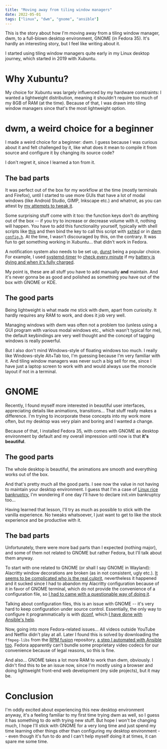 ```yaml
---
title: "Moving away from tiling window managers"
date: 2022-05-01
tags: ["linux", "dwm", "gnome", "ansible"]
---
```


This is the story about how I'm moving away from a tiling window manager, dwm,
to a full-blown desktop environment, GNOME (in Fedora 35). It's hardly an
interesting story, but I feel like writing about it.

I started using tiling window managers quite early in my Linux desktop journey,
which started in 2019 with Xubuntu.

# Why Xubuntu?

My choice for Xubuntu was largely influenced by my hardware constraints: I
wanted a lightweight distribution, meaning it shouldn't require too much of my
8GB of RAM (at the time). Because of that, I was drawn into tiling window
managers since that's the most lightweight option.

# dwm, a weird choice for a beginner

I made a weird choice for a beginner: dwm. I guess because I was curious about
it and felt challenged by it, like what does it mean to compile it from source
and configure it by changing its source code?

I don't regret it, since I learned a ton from it.

## The bad parts

It was perfect out of the box for my workflow at the time (mostly terminals and
Firefox), until I started to use more GUIs that have a lot of modal windows
(like Android Studio, GIMP, Inkscape etc.) and whatnot, as you can attest by
[my attempts to tweak
it](/posts/improving-the-android-studio-experience-in-dwm/).

Some surprising stuff come with it too: the function keys don't do anything out
of the box -- if you try to increase or decrease volume with it, nothing will
happen. You have to add this functionality yourself, typically with shell
scripts like
[this](https://github.com/phelipetls/dotfiles/blob/df7cd1be47f216c42a8f9a82ad97dd913e3ce6bb/scripts/change-volume)
and then bind the key to call this script with
[sxhkd](https://github.com/phelipetls/dotfiles/blob/df7cd1be47f216c42a8f9a82ad97dd913e3ce6bb/scripts/change-volume)
or in [dwm
`config.h`](https://github.com/phelipetls/dotfiles/blob/0616a6e0879a8dbfa4373da14780a609773aa6c0/suckless/dwm/config.h#L74-L84).
At the time, I wasn't discouraged by this, on the contrary. It was fun to get
something working in Xubuntu... that didn't work in Fedora.

A notification system also needs to be set up,
[dunst](https://github.com/dunst-project/dunst) being a popular choice. For
example, I used
[systemd-timer](https://www.freedesktop.org/software/systemd/man/systemd.timer.html)
to [check every
minute](https://github.com/phelipetls/dotfiles/blob/df7cd1be47f216c42a8f9a82ad97dd913e3ce6bb/.config/systemd/user/battery-notifier.timer)
if my [battery is dying and when it's fully
charged](https://github.com/phelipetls/dotfiles/blob/df7cd1be47f216c42a8f9a82ad97dd913e3ce6bb/scripts/battery-notifier).

My point is, these are all stuff you have to add manually **and** maintain. And
it's never gonna be as good and polished as something you have out of the box
with GNOME or KDE.

## The good parts

Being lightweight is what made me stick with dwm, apart from curiosity. It
hardly requires any RAM to work, and does it job very well.

Managing windows with dwm was often not a problem too (unless using a GUI
program with various modal windows etc., which wasn't typical for me), the
default keybindings are very well thought and the concept of tagging windows is
really powerful.

But I also don't mind Windows-style of floating windows too much. I really like
Windows-style Alt+Tab too, I'm guessing because I'm very familiar with it. And
tiling window managers was never such a big sell for me, since I have just a
laptop screen to work with and would always use the monocle layout if not in a
terminal.

# GNOME

Recently, I found myself more interested in beautiful user interfaces,
appreciating details like animations, transitions... That stuff really makes a
difference. I'm trying to incorporate these concepts into my work more often,
but my desktop was very plain and boring and I wanted a change.

Because of that, I installed Fedora 35, with comes with GNOME as desktop
environment by default and my overall impression until now is that **it's
beautiful**.

## The good parts

The whole desktop is beautiful, the animations are smooth and everything works
out of the box.

And that's pretty much all the good parts. I see now the value in not having to
maintain your desktop environment. I guess that I'm a case of [Linux rice
bankruptcy](https://www.emacswiki.org/emacs/DotEmacsBankruptcy), I'm wondering
if one day I'll have to declare init.vim bankruptcy too...

Having learned that lesson, I'll try as much as possible to stick with the
vanilla experience. No tweaks whatsoever, I just want to get to like the stock
experience and be productive with it.

## The bad parts

Unfortunately, there were more bad parts than I expected (nothing major), and
some of them not related to GNOME but rather Fedora, but I'll talk about them
anyway.

To start with one related to GNOME (or shall I say GNOME in Wayland): Alacritty
window decorations are broken (as in not consistent, ugly etc.). [It seems to
be complicated who is the real
culprit](https://github.com/alacritty/alacritty/issues/3258), nevertheless it
happened and it sucked since I had to abandon my Alacritty configuration
because of it in favor of GNOME terminal, which do not provide the convenience
of a configuration file, so [I had to came with a questionable way of doing
it](https://github.com/phelipetls/dotfiles/blob/df7cd1be47f216c42a8f9a82ad97dd913e3ce6bb/roles/desktop/tasks/gnome.yml#L18-L22).

Talking about configuration files, this is an issue with GNOME -- it's very
hard to keep configuration under source control. Essentially, the only way to
configure it programmatically is with
[dconf](https://wiki.gnome.org/Projects/dconf), which [I have done with
Ansible's
help](https://github.com/phelipetls/dotfiles/blob/df7cd1be47f216c42a8f9a82ad97dd913e3ce6bb/roles/desktop/tasks/gnome.yml#L8-L16).

Now, going into more Fedora-related issues... All videos outside YouTube and
Netflix didn't play at all. Later I found this is solved by downloading the
`ffmpeg-libs` from the [RPM fusion](https://rpmfusion.org/) repository, [a step
I automated with Ansible
too](https://github.com/phelipetls/dotfiles/blob/df7cd1be47f216c42a8f9a82ad97dd913e3ce6bb/roles/desktop/tasks/linux.yml#L79-L94).
Fedora apparently can't bundle some proprietary video codecs for our
convenience because of legal reasons, so this is fine.

And also... GNOME takes a lot more RAM to work than dwm, obviously. I didn't
find this to be an issue now, since I'm mostly using a browser and doing
lightweight front-end web development (my side projects), but it may be.

# Conclusion

I'm oddly excited about experiencing this new desktop environment anyway, it's
a feeling familiar to my first time trying dwm as well, so I guess it has
something to do with trying new stuff. But hope I won't be changing much, I
hope I'll stick with GNOME for a very long time and just spend my time learning
other things other than configuring my desktop environment -- even though it's
fun to do and I can't help myself doing it at times, it can spare me some time.
